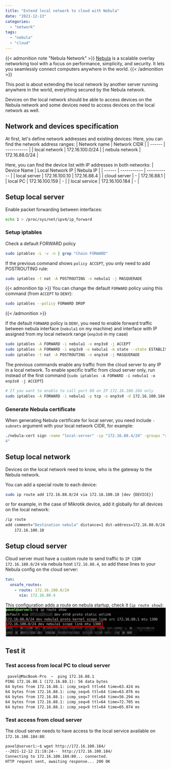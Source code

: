 ```yaml
---
title: "Extend local network to cloud with Nebula"
date: "2021-12-13"
categories: 
  - "network"
tags: 
  - "nebula"
  - "cloud"
---
```

{{< admonition note "Nebula Network" >}}
[Nebula](https://github.com/slackhq/nebula) is a scalable overlay networking tool with a focus on performance, simplicity, and security. It lets you seamlessly connect computers anywhere in the world.
{{< /admonition >}}

This post is about extending the local network by another server running anywhere in the world, everything secured by the Nebula network.

Devices on the local network should be able to access devices on the Nebula network and some devices need to access devices on the local network as well.

## Network and devices specification
At first, let's define network addresses and existing devices:
Here, you can find the network address ranges:
| Network name | Network CIDR |
| ------ | ----------- |
| local network   | 172.16.100.0/24 |
| nebula network | 172.16.88.0/24 |

Here, you can find the device list with IP addresses in both networks:
| Device Name | Local Network IP | Nebula IP |
| ------ | ----------- |  ----------- |
| local server | 172.16.100.10 | 172.16.88.4 |
| cloud server | - | 172.16.88.1 |
| local PC | 172.16.100.159 | - |
| local service | 172.16.100.184 | - |

## Setup local server
Enable packet forwarding between interfaces:
```bash
echo 1 > /proc/sys/net/ipv4/ip_forward
```

### Setup iptables
Check a default FORWARD policy
```bash
sudo iptables -L -v -n | grep "Chain FORWARD"
```

If the previous command shows `policy ACCEPT`, you only need to add POSTROUTING rule:
```bash
sudo iptables -t nat -A POSTROUTING -o nebula1 -j MASQUERADE
```

{{< admonition tip >}}
You can change the default `FORWARD` policy using this command (from `ACCEPT` to `DENY`):
```bash
sudo iptables --policy FORWARD DROP
```
{{< /admonition >}}

If the default `FORWARD` policy is `DENY`, you need to enable forward traffic between nebula interface (`nebula1` on my machine) and interface with IP assigned from my local network range (`enp3s0` in my case)
```bash
sudo iptables -A FORWARD -i nebula1 -o enp3s0 -j ACCEPT
sudo iptables -A FORWARD -i enp3s0 -o nebula1 -m state --state ESTABLISHED,RELATED -j ACCEPT
sudo iptables -t nat -A POSTROUTING -o enp3s0 -j MASQUERADE
```
The previous commands enable any traffic from the cloud server to any IP in a local network.
To enable specific traffic from cloud server only, run instead of the first command (`sudo iptables -A FORWARD -i nebula1 -o enp3s0 -j ACCEPT`)
```bash
# If you want to enable to call port 80 on IP 172.16.100.184 only
sudo iptables -A FORWARD -i nebula1 -p tcp -o enp3s0 -d 172.16.100.184 --dport 80 -j ACCEPT
```
### Generate Nebula certificate
When generating Nebula certificate for local server, you need include `-subnets` argument with your local network CIDR, for example:
```bash
./nebula-cert sign -name "local-server" -ip "172.16.88.4/24" -groups "servers,home" -subnets "172.16.100.0/2
4"
```

## Setup local network
Devices on the local network need to know, who is the gateway to the Nebula network.

You can add a special route to each device:
```bash
sudo ip route add 172.16.88.0/24 via 172.16.100.10 [dev {DEVICE}]
```
or for example, in the case of Mikrotik device, add it globally for all devices on the local network:
```bash
/ip route
add comment="Destination nebula" distance=1 dst-address=172.16.88.0/24 gatewa
    172.16.100.10
```

## Setup cloud server
Cloud server must have a custom route to send traffic to `IP CIDR 172.16.100.0/24` via nebula host `172.16.88.4`, so add these lines to your Nebula config on the cloud server:
```yaml
tun:
  unsafe_routes:
    - route: 172.16.100.0/24
      via: 172.16.88.4
```
This configuration adds a route on nebula startup, check it (`ip route show`):
![route show](images/routes.png "ip route show output")

## Test it
### Test access from local PC to cloud server
```console
 pavel@MacBook-Pro  ~  ping 172.16.88.1
PING 172.16.88.1 (172.16.88.1): 56 data bytes
64 bytes from 172.16.88.1: icmp_seq=5 ttl=64 time=63.424 ms
64 bytes from 172.16.88.1: icmp_seq=6 ttl=64 time=63.076 ms
64 bytes from 172.16.88.1: icmp_seq=7 ttl=64 time=56.294 ms
64 bytes from 172.16.88.1: icmp_seq=8 ttl=64 time=72.705 ms
64 bytes from 172.16.88.1: icmp_seq=9 ttl=64 time=65.074 ms
```

### Test access from cloud server 
The cloud server needs to have access to the local service available on `172.16.100.184:80`:
```console
pavel@server1:~$ wget http://172.16.100.184/
--2021-12-12 21:18:24--  http://172.16.100.184/
Connecting to 172.16.100.184:80... connected.
HTTP request sent, awaiting response... 200 OK
```